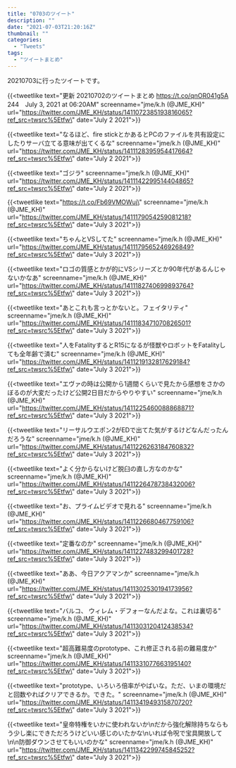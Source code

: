 ```yaml
---
title: "0703のツイート"
description: ""
date: "2021-07-03T21:20:16Z"
thumbnail: ""
categories:
  - "Tweets"
tags:
  - "ツイートまとめ"
---
```

20210703に行ったツイートです。
<!--more-->
{{<tweetlike text=\"更新 20210702のツイートまとめ https://t.co/qnOR041g5A 244　July 3, 2021 at 06:20AM\" screenname=\"jme/k.h (@JME_KH)\" url=\"https://twitter.com/JME_KH/status/1411072385193816065?ref_src=twsrc%5Etfw\" date=\"July 2 2021\">}}

{{<tweetlike text=\"なるほど、fire stickとかあるとPCのファイルを共有設定にしたりサーバ立てる意味が出てくるな\" screenname=\"jme/k.h (@JME_KH)\" url=\"https://twitter.com/JME_KH/status/1411128395954417664?ref_src=twsrc%5Etfw\" date=\"July 2 2021\">}}

{{<tweetlike text=\"ゴジラ\" screenname=\"jme/k.h (@JME_KH)\" url=\"https://twitter.com/JME_KH/status/1411142299514404865?ref_src=twsrc%5Etfw\" date=\"July 2 2021\">}}

{{<tweetlike text=\"https://t.co/Fb69VMOWuj\" screenname=\"jme/k.h (@JME_KH)\" url=\"https://twitter.com/JME_KH/status/1411179054259081218?ref_src=twsrc%5Etfw\" date=\"July 3 2021\">}}

{{<tweetlike text=\"ちゃんとVSしてた\" screenname=\"jme/k.h (@JME_KH)\" url=\"https://twitter.com/JME_KH/status/1411179565246926849?ref_src=twsrc%5Etfw\" date=\"July 3 2021\">}}

{{<tweetlike text=\"ロゴの質感とかが的にVSシリーズとか90年代があるんじゃないかなあ\" screenname=\"jme/k.h (@JME_KH)\" url=\"https://twitter.com/JME_KH/status/1411182740699893764?ref_src=twsrc%5Etfw\" date=\"July 3 2021\">}}

{{<tweetlike text=\"あとこれも言っとかないと。フェイタリティ\" screenname=\"jme/k.h (@JME_KH)\" url=\"https://twitter.com/JME_KH/status/1411183471070826501?ref_src=twsrc%5Etfw\" date=\"July 3 2021\">}}

{{<tweetlike text=\"人をFatalityするとR15になるが怪獣やロボットをFatalityしても全年齢で済む\" screenname=\"jme/k.h (@JME_KH)\" url=\"https://twitter.com/JME_KH/status/1411219132817629184?ref_src=twsrc%5Etfw\" date=\"July 3 2021\">}}

{{<tweetlike text=\"エヴァの時は公開から1週間くらいで見たから感想をさかのぼるのが大変だったけど公開2日目だからやりやすい\" screenname=\"jme/k.h (@JME_KH)\" url=\"https://twitter.com/JME_KH/status/1411225460088868871?ref_src=twsrc%5Etfw\" date=\"July 3 2021\">}}

{{<tweetlike text=\"リーサルウエポン2がEDで出てた気がするけどなんだったんだろうな\" screenname=\"jme/k.h (@JME_KH)\" url=\"https://twitter.com/JME_KH/status/1411226263184760832?ref_src=twsrc%5Etfw\" date=\"July 3 2021\">}}

{{<tweetlike text=\"よく分からないけど脱臼の直し方なのかな\" screenname=\"jme/k.h (@JME_KH)\" url=\"https://twitter.com/JME_KH/status/1411226478738432006?ref_src=twsrc%5Etfw\" date=\"July 3 2021\">}}

{{<tweetlike text=\"お、プライムビデオで見れる\" screenname=\"jme/k.h (@JME_KH)\" url=\"https://twitter.com/JME_KH/status/1411226680467759106?ref_src=twsrc%5Etfw\" date=\"July 3 2021\">}}

{{<tweetlike text=\"定番なのか\" screenname=\"jme/k.h (@JME_KH)\" url=\"https://twitter.com/JME_KH/status/1411227483299401728?ref_src=twsrc%5Etfw\" date=\"July 3 2021\">}}

{{<tweetlike text=\"ああ、今日アクアマンか\" screenname=\"jme/k.h (@JME_KH)\" url=\"https://twitter.com/JME_KH/status/1411302530194173956?ref_src=twsrc%5Etfw\" date=\"July 3 2021\">}}

{{<tweetlike text=\"バルコ、 ウィレム・デフォーなんだよな。これは裏切る\" screenname=\"jme/k.h (@JME_KH)\" url=\"https://twitter.com/JME_KH/status/1411303120412438534?ref_src=twsrc%5Etfw\" date=\"July 3 2021\">}}

{{<tweetlike text=\"超高難易度のprototype、これ修正される前の難易度か\" screenname=\"jme/k.h (@JME_KH)\" url=\"https://twitter.com/JME_KH/status/1411331077663195140?ref_src=twsrc%5Etfw\" date=\"July 3 2021\">}}

{{<tweetlike text=\"prototype、いろいろ倍率がやばいな。ただ、いまの環境だと回数やればクリアできるか。できた。\" screenname=\"jme/k.h (@JME_KH)\" url=\"https://twitter.com/JME_KH/status/1411341949315870720?ref_src=twsrc%5Etfw\" date=\"July 3 2021\">}}

{{<tweetlike text=\"皇帝特権をいかに使われないか\nだから強化解除持ちならもう少し楽にできただろうけどいい感じのいたかな\nいれば令呪で宝具開放して\n\n防御ダウンさせてもいいのかな\" screenname=\"jme/k.h (@JME_KH)\" url=\"https://twitter.com/JME_KH/status/1411342299745845252?ref_src=twsrc%5Etfw\" date=\"July 3 2021\">}}

